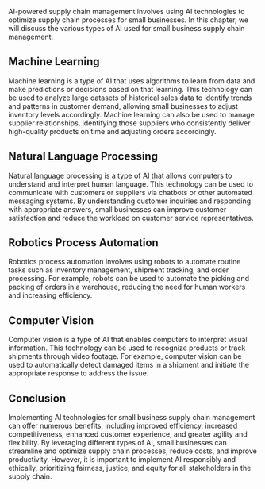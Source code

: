 
AI-powered supply chain management involves using AI technologies to optimize supply chain processes for small businesses. In this chapter, we will discuss the various types of AI used for small business supply chain management.

Machine Learning
----------------

Machine learning is a type of AI that uses algorithms to learn from data and make predictions or decisions based on that learning. This technology can be used to analyze large datasets of historical sales data to identify trends and patterns in customer demand, allowing small businesses to adjust inventory levels accordingly. Machine learning can also be used to manage supplier relationships, identifying those suppliers who consistently deliver high-quality products on time and adjusting orders accordingly.

Natural Language Processing
---------------------------

Natural language processing is a type of AI that allows computers to understand and interpret human language. This technology can be used to communicate with customers or suppliers via chatbots or other automated messaging systems. By understanding customer inquiries and responding with appropriate answers, small businesses can improve customer satisfaction and reduce the workload on customer service representatives.

Robotics Process Automation
---------------------------

Robotics process automation involves using robots to automate routine tasks such as inventory management, shipment tracking, and order processing. For example, robots can be used to automate the picking and packing of orders in a warehouse, reducing the need for human workers and increasing efficiency.

Computer Vision
---------------

Computer vision is a type of AI that enables computers to interpret visual information. This technology can be used to recognize products or track shipments through video footage. For example, computer vision can be used to automatically detect damaged items in a shipment and initiate the appropriate response to address the issue.

Conclusion
----------

Implementing AI technologies for small business supply chain management can offer numerous benefits, including improved efficiency, increased competitiveness, enhanced customer experience, and greater agility and flexibility. By leveraging different types of AI, small businesses can streamline and optimize supply chain processes, reduce costs, and improve productivity. However, it is important to implement AI responsibly and ethically, prioritizing fairness, justice, and equity for all stakeholders in the supply chain.
